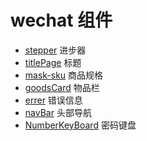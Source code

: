 # wechat 组件
- [stepper](<https://github.com/SevenDreamYang/individual_Component_Warehouse/tree/master/wechat/stepper>)  进步器
- [titlePage](<https://github.com/SevenDreamYang/individual_Component_Warehouse/tree/master/wechat/titlePage>)  标题 
- [mask-sku](<https://github.com/SevenDreamYang/individual_Component_Warehouse/tree/master/wechat/mask-sku>) 商品规格
- [goodsCard](<https://github.com/SevenDreamYang/individual_Component_Warehouse/tree/master/wechat/goodsCard>) 物品栏
- [errer](<https://github.com/SevenDreamYang/individual_Component_Warehouse/tree/master/wechat/errer>) 错误信息
- [navBar](<https://github.com/SevenDreamYang/individual_Component_Warehouse/tree/master/wechat/NavBar>) 头部导航
-  [NumberKeyBoard](<https://github.com/SevenDreamYang/individual_Component_Warehouse/tree/master/wechat/Passwordkeyboard>) 密码键盘
